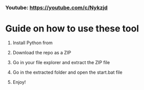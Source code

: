 ### Youtube: https://youtube.com/c/Nykzjd ###
      
# Guide on how to use these tool    
           
1. Install Python from   
   
2. Download the repo as a ZIP      
    
3. Go in your file explorer and extract the ZIP file  
       
4. Go in the extracted folder and open the start.bat file        
    
5. Enjoy!       